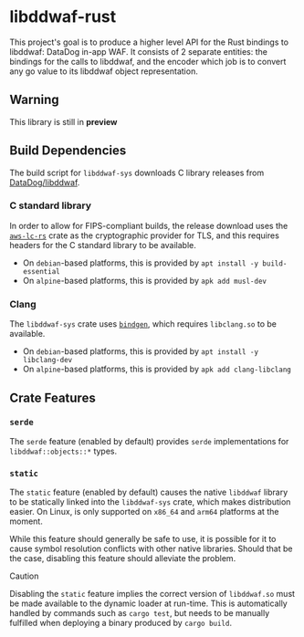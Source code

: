 # libddwaf-rust

This project's goal is to produce a higher level API for the Rust bindings to libddwaf: DataDog in-app WAF. It consists of 2 separate entities: the bindings for the calls to libddwaf, and the encoder which job is to convert any go value to its libddwaf object representation.

## Warning

This library is still in **preview**

## Build Dependencies

The build script for `libddwaf-sys` downloads C library releases from [DataDog/libddwaf][c-libddwaf].

[c-libddwaf]: https://github.com/DataDog/libddwaf/releases

### C standard library
In order to allow for FIPS-compliant builds, the release download uses the [`aws-lc-rs`][aws-lc-rs] crate as the
cryptographic provider for TLS, and this requires headers for the C standard library to be available.
- On `debian`-based platforms, this is provided by `apt install -y build-essential`
- On `alpine`-based platforms, this is provided by `apk add musl-dev`

[aws-lc-rs]: https://crates.io/crates/aws-lc-rs

### Clang
The `libddwaf-sys` crate uses [`bindgen`][bindgen], which requires `libclang.so` to be available.
- On `debian`-based platforms, this is provided by `apt install -y libclang-dev`
- On `alpine`-based platforms, this is provided by `apk add clang-libclang`


[bindgen]: https://crates.io/crates/bindgen


## Crate Features
### `serde`
The `serde` feature (enabled by default) provides `serde` implementations for `libddwaf::objects::*` types.

### `static`
The `static` feature (enabled by default) causes the native `libddwaf` library to be statically linked into the
`libddwaf-sys` crate, which makes distribution easier. On Linux, is only supported on `x86_64` and `arm64` platforms at
the moment.

While this feature should generally be safe to use, it is possible for it to cause symbol resolution conflicts with
other native libraries. Should that be the case, disabling this feature should alleviate the problem.

> [!CAUTION]
> Disabling the `static` feature implies the correct version of `libddwaf.so` must be made available to the dynamic
> loader at run-time. This is automatically handled by commands such as `cargo test`, but needs to be manually fulfilled
> when deploying a binary produced by `cargo build`.
